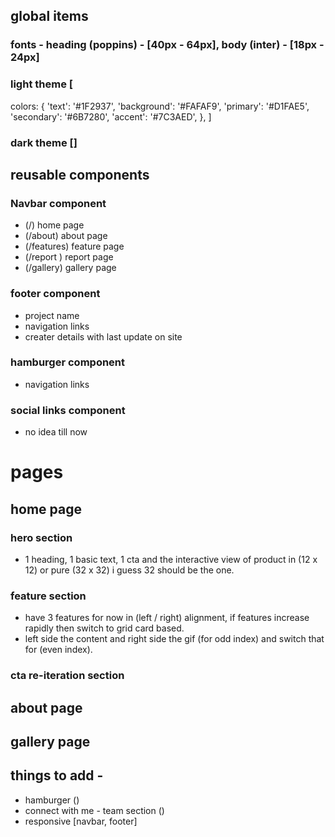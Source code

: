 ## global items

### fonts - heading (poppins) - [40px - 64px], body (inter) - [18px - 24px]

### light theme [

colors: {
'text': '#1F2937',
'background': '#FAFAF9',
'primary': '#D1FAE5',
'secondary': '#6B7280',
'accent': '#7C3AED',
},
]

### dark theme []

## reusable components

### Navbar component

-   (/) home page
-   (/about) about page
-   (/features) feature page
-   (/report ) report page
-   (/gallery) gallery page

### footer component

-   project name
-   navigation links
-   creater details with last update on site

### hamburger component

-   navigation links

### social links component

-   no idea till now

# pages

## home page

### hero section

-   1 heading, 1 basic text, 1 cta and the interactive view of product in (12 x 12) or pure (32 x 32) i guess 32 should be the one.

### feature section

-   have 3 features for now in (left / right) alignment, if features increase rapidly then switch to grid card based.
-   left side the content and right side the gif (for odd index) and switch that for (even index).

### cta re-iteration section

## about page

## gallery page

## things to add -

-   hamburger ()
-   connect with me - team section ()
-   responsive [navbar, footer]
